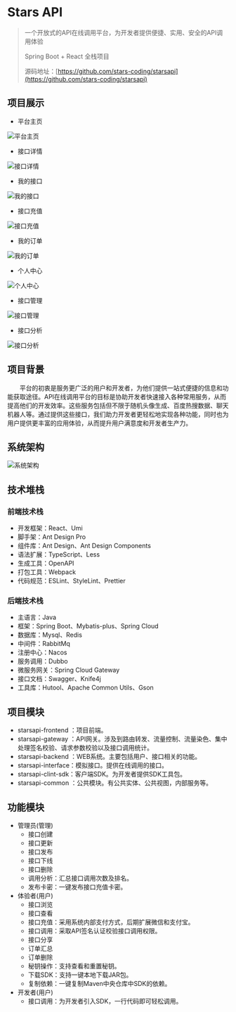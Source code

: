 # Stars API

> 一个开放式的API在线调用平台，为开发者提供便捷、实用、安全的API调用体验
>
>  Spring Boot + React 全栈项目
>
> 源码地址：[https://github.com/stars-coding/starsapi](https://github.com/stars-coding/starsapi)
>


## 项目展示

- 平台主页

![平台主页](https://github.com/stars-coding/starsapi/blob/master/image/平台主页.png)

- 接口详情

![接口详情](https://github.com/stars-coding/starsapi/blob/master/image/接口详情.png)

- 我的接口

![我的接口](https://github.com/stars-coding/starsapi/blob/master/image/我的接口.png)

- 接口充值

![接口充值](https://github.com/stars-coding/starsapi/blob/master/image/接口充值.png)

- 我的订单

![我的订单](https://github.com/stars-coding/starsapi/blob/master/image/我的订单.png)

- 个人中心

![个人中心](https://github.com/stars-coding/starsapi/blob/master/image/个人中心.png)

- 接口管理

![接口管理](https://github.com/stars-coding/starsapi/blob/master/image/接口管理.png)

- 接口分析

![接口分析](https://github.com/stars-coding/starsapi/blob/master/image/接口分析.png)


## 项目背景

&emsp;&emsp;平台的初衷是服务更广泛的用户和开发者，为他们提供一站式便捷的信息和功能获取途径。API在线调用平台的目标是协助开发者快速接入各种常用服务，从而提高他们的开发效率。这些服务包括但不限于随机头像生成、百度热搜数据、聊天机器人等。通过提供这些接口，我们助力开发者更轻松地实现各种功能，同时也为用户提供更丰富的应用体验，从而提升用户满意度和开发者生产力。

## 系统架构
![系统架构](https://github.com/stars-coding/starsapi/blob/master/image/系统架构.png)


## 技术堆栈

### 前端技术栈

- 开发框架：React、Umi
- 脚手架：Ant Design Pro
- 组件库：Ant Design、Ant Design Components
- 语法扩展：TypeScript、Less
- 生成工具：OpenAPI
- 打包工具：Webpack
- 代码规范：ESLint、StyleLint、Prettier

### 后端技术栈

- 主语言：Java
- 框架：Spring Boot、Mybatis-plus、Spring Cloud
- 数据库：Mysql、Redis
- 中间件：RabbitMq
- 注册中心：Nacos
- 服务调用：Dubbo
- 微服务网关：Spring Cloud Gateway
- 接口文档：Swagger、Knife4j
- 工具库：Hutool、Apache Common Utils、Gson


## 项目模块

- starsapi-frontend ：项目前端。
- starsapi-gateway ：API网关。涉及到路由转发、流量控制、流量染色、集中处理签名校验、请求参数校验以及接口调用统计。
- starsapi-backend ：WEB系统。主要包括用户、接口相关的功能。
- starsapi-interface：模拟接口。提供在线调用的接口。
- starsapi-clint-sdk：客户端SDK。为开发者提供SDK工具包。
- starsapi-common ：公共模块。有公共实体、公共视图，内部服务等。


## 功能模块

- 管理员(管理)
  - 接口创建
  - 接口更新
  - 接口发布
  - 接口下线
  - 接口删除
  - 调用分析：汇总接口调用次数及排名。
  - 发布卡密：一键发布接口充值卡密。
- 体验者(用户)
  - 接口浏览
  - 接口查看
  - 接口充值：采用系统内部支付方式，后期扩展微信和支付宝。
  - 接口调用：采取API签名认证校验接口调用权限。
  - 接口分享
  - 订单汇总
  - 订单删除
  - 秘钥操作：支持查看和重置秘钥。
  - 下载SDK：支持一键本地下载JAR包。
  - 复制依赖：一键复制Maven中央仓库中SDK的依赖。
- 开发者(用户)
  - 接口调用：为开发者引入SDK，一行代码即可轻松调用。
